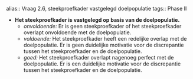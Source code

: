 alias:: Vraag 2.6, steekproefkader vastgelegd doelpopulatie
tags:: Phase II

- **Het steekproefkader is vastgelegd op basis van de doelpopulatie.**
	- *onvoldoende:* Er is geen steekproefkader of het steekproefkader overlapt onvoldoende met de doelpopulatie.
	- *voldoende:* Het steekproefkader heeft een redelijke overlap met de doelpopulatie. Er is geen duidelijke motivatie voor de discrepantie tussen het steekproefkader en de doelpopulatie.
	- *goed:* Het steekproefkader overlapt nagenoeg perfect met de doelpopulatie. Er is een duidelijke motivatie voor de discrepantie tussen het steekproefkader en de doelpopulatie.